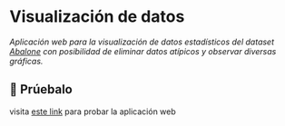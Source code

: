 # Visualización de datos
_Aplicación web para la visualización de datos estadísticos del dataset [Abalone](https://archive.ics.uci.edu/ml/datasets/Abalone) con posibilidad de eliminar datos atípicos y observar diversas gráficas._

## 🚀 Prúebalo
visita [este link](https://github.com/AndreyHernandezT/visualizacionDatos) para probar la aplicación web



